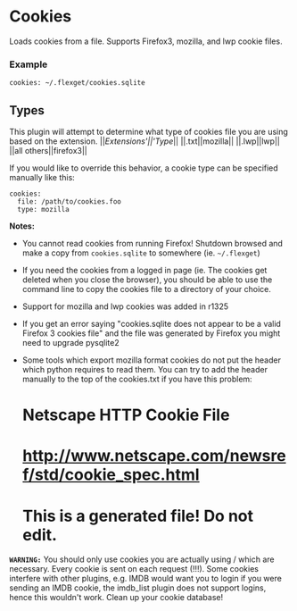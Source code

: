 # Cookies

Loads cookies from a file. Supports Firefox3, mozilla, and lwp cookie files.

### Example


    cookies: ~/.flexget/cookies.sqlite


## Types

This plugin will attempt to determine what type of cookies file you are using based on the extension.
||**Extensions*'||'*Type**||
||.txt||mozilla||
||.lwp||lwp||
||all others||firefox3||

If you would like to override this behavior, a cookie type can be specified manually like this:


    cookies:
      file: /path/to/cookies.foo
      type: mozilla

**Notes:**
 - You cannot read cookies from running Firefox! Shutdown browsed and make a copy from `cookies.sqlite` to somewhere (ie. `~/.flexget`)
 - If you need the cookies from a logged in page (ie. The cookies get deleted when you close the browser), you should be able to use the command line to copy the cookies file to a directory of your choice.
 - Support for mozilla and lwp cookies was added in r1325
 - If you get an error saying "cookies.sqlite does not appear to be a valid Firefox 3 cookies file" and the file was generated by Firefox you might need to upgrade pysqlite2
 - Some tools which export mozilla format cookies do not put the header which python requires to read them. You can try to add the header manually to the top of the cookies.txt if you have this problem:

    # Netscape HTTP Cookie File
    # http://www.netscape.com/newsref/std/cookie_spec.html
    # This is a generated file!  Do not edit.

**`WARNING:`** You should only use cookies you are actually using / which are necessary. Every cookie is sent on each request (!!!). Some cookies interfere with other plugins, e.g. IMDB would want you to login if you were sending an IMDB cookie, the imdb_list plugin does not support logins, hence this wouldn't work. Clean up your cookie database!

